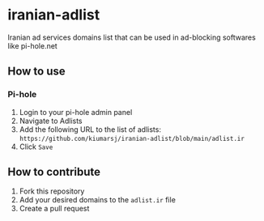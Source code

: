 # iranian-adlist
Iranian ad services domains list that can be used in ad-blocking softwares like pi-hole.net

## How to use

### Pi-hole
1. Login to your pi-hole admin panel
2. Navigate to Adlists
3. Add the following URL to the list of adlists:
```https://github.com/kiumarsj/iranian-adlist/blob/main/adlist.ir```
4. Click `Save`

## How to contribute

1. Fork this repository
2. Add your desired domains to the `adlist.ir` file
3. Create a pull request